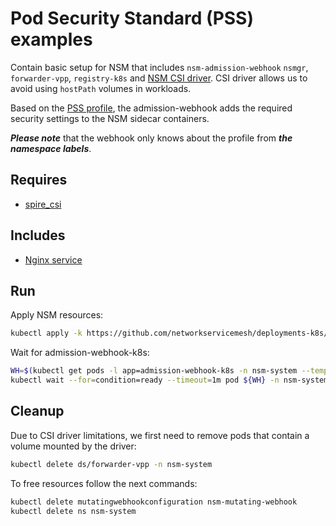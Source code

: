 # Pod Security Standard (PSS) examples

Contain basic setup for NSM that includes `nsm-admission-webhook` `nsmgr`, `forwarder-vpp`, `registry-k8s` and [NSM CSI driver](https://github.com/networkservicemesh/cmd-csi-driver).
CSI driver allows us to avoid using `hostPath` volumes in workloads.

Based on the [PSS profile](https://kubernetes.io/docs/concepts/security/pod-security-standards/), the admission-webhook adds the required security settings to the NSM sidecar containers.

**_Please note_** that the webhook only knows about the profile from **_the namespace labels_**.

## Requires

- [spire_csi](../spire/single_cluster_csi)

## Includes

- [Nginx service](use-cases/nginx)

## Run

Apply NSM resources:

```bash
kubectl apply -k https://github.com/networkservicemesh/deployments-k8s/examples/pss/nsm-system?ref=4f9d96cca1311a72f7b2e03a4aa99edd1b06dcdd
```

Wait for admission-webhook-k8s:

```bash
WH=$(kubectl get pods -l app=admission-webhook-k8s -n nsm-system --template '{{range .items}}{{.metadata.name}}{{"\n"}}{{end}}')
kubectl wait --for=condition=ready --timeout=1m pod ${WH} -n nsm-system
```

## Cleanup

Due to CSI driver limitations, we first need to remove pods that contain a volume mounted by the driver:
```bash
kubectl delete ds/forwarder-vpp -n nsm-system
```

To free resources follow the next commands:
```bash
kubectl delete mutatingwebhookconfiguration nsm-mutating-webhook
kubectl delete ns nsm-system
```
